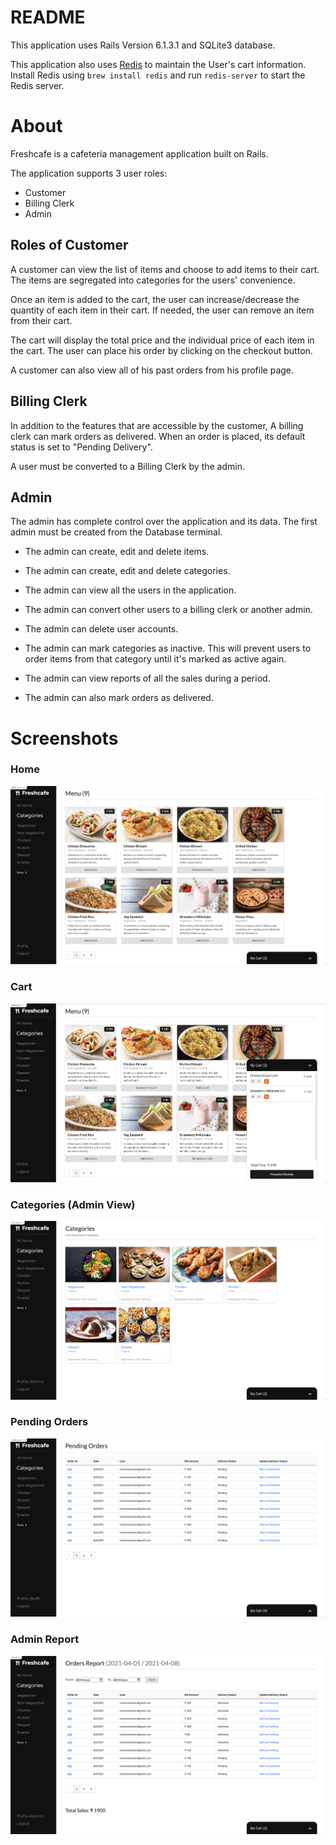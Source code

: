 # README

This application uses Rails Version 6.1.3.1 and SQLite3 database.

This application also uses [Redis](https://redis.io/) to maintain the User's cart information. Install Redis using `brew install redis` and run `redis-server` to start the Redis server.

# About

Freshcafe is a cafeteria management application built on Rails.

The application supports 3 user roles:

- Customer
- Billing Clerk
- Admin

## Roles of Customer

A customer can view the list of items and choose to add items to their cart. The items are segregated into categories for the users' convenience.

Once an item is added to the cart, the user can increase/decrease the quantity of each item in their cart. If needed, the user can remove an item from their cart. 

The cart will display the total price and the individual price of each item in the cart. The user can place his order by clicking on the checkout button.

A customer can also view all of his past orders from his profile page.

## Billing Clerk

In addition to the features that are accessible by the customer, A billing clerk can mark orders as delivered. When an order is placed, its default status is set to "Pending Delivery".

A user must be converted to a Billing Clerk by the admin.

## Admin

The admin has complete control over the application and its data. The first admin must be created from the Database terminal.

- The admin can create, edit and delete items.

- The admin can create, edit and delete categories.

- The admin can view all the users in the application.

- The admin can convert other users to a billing clerk or another admin.

- The admin can delete user accounts.

- The admin can mark categories as inactive. This will prevent users to order items from that category until it's marked as active again.

- The admin can view reports of all the sales during a period.

- The admin can also mark orders as delivered.

# Screenshots

### Home

![Home](/screenshots/home.png)

### Cart

![Cart](/screenshots/cart_view.png)

### Categories (Admin View)

![Categories](/screenshots/categories.png)

### Pending Orders

![Pending Delivery](/screenshots/pending.png)

### Admin Report

![Report](/screenshots/report_view.png) 
